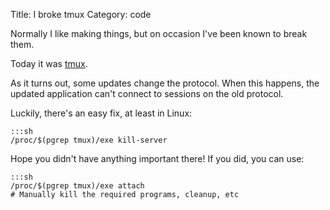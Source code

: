 Title: I broke tmux
Category: code

Normally I like making things, but on occasion I've been known to break them.

Today it was [tmux].

As it turns out, some updates change the protocol. When this happens, the updated application can't connect to sessions on the old protocol.

Luckily, there's an easy fix, at least in Linux:

	:::sh
	/proc/$(pgrep tmux)/exe kill-server

Hope you didn't have anything important there! If you did, you can use:

	:::sh
	/proc/$(pgrep tmux)/exe attach
	# Manually kill the required programs, cleanup, etc

[tmux]: http://tmux.sourceforge.net/
